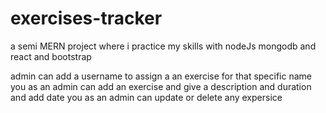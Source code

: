 # exercises-tracker


a semi MERN project where i practice my skills with nodeJs mongodb and react and bootstrap
 
admin can add a username to assign a an exercise  for that specific name 
you as an admin can add an exercise and give a description and duration and add date 
you as an admin can update or delete any expersice 

